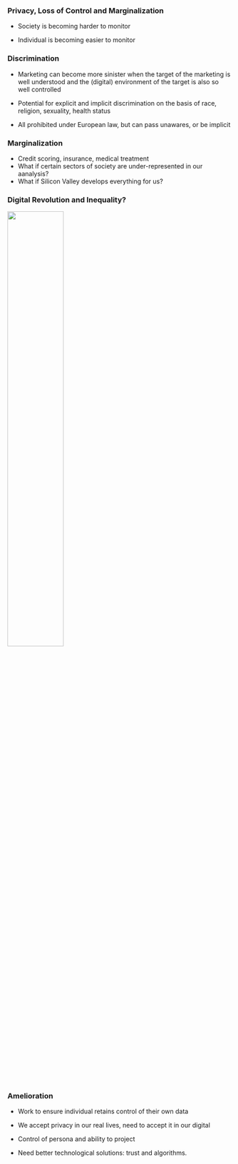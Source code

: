 
### Privacy, Loss of Control and Marginalization

* Society is becoming harder to monitor

* Individual is becoming easier to monitor

### Discrimination

* Marketing can become more sinister when the target of the marketing is well understood and the (digital) environment of the target is also so well controlled

* Potential for explicit and implicit discrimination on the basis of race, religion, sexuality, health status

* All prohibited under European law, but can pass unawares, or be implicit


### Marginalization

* Credit scoring, insurance, medical treatment
* What if certain sectors of society are under-represented in our aanalysis?
* What if Silicon Valley develops everything for us?

### Digital Revolution and Inequality?

<img src="../slides/diagrams/woman-tends-house-in-village-of-uganda-africa.jpg" width="50%" style="border:none">

### Amelioration

* Work to ensure individual retains control of their own data
* We accept privacy in our real lives, need to accept it in our digital
* Control of persona and ability to project

* Need better technological solutions: trust and algorithms.
